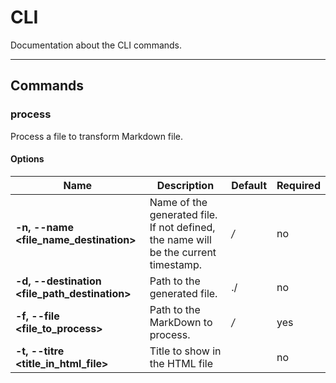 # CLI

Documentation about the CLI commands.

---

## Commands
### process
Process a file to transform Markdown file.

#### Options
|Name|Description|Default|Required|
|---|---|---|---|
|**-n, --name <file_name_destination>**|Name of the generated file. If not defined, the name will be the current timestamp.|*/*|no|
|**-d, --destination <file_path_destination>**|Path to the generated file.|./|no|
|**-f, --file <file_to_process>**|Path to the MarkDown to process.|*/*|yes|
|**-t, --titre <title_in_html_file>**|Title to show in the HTML file| |no|
